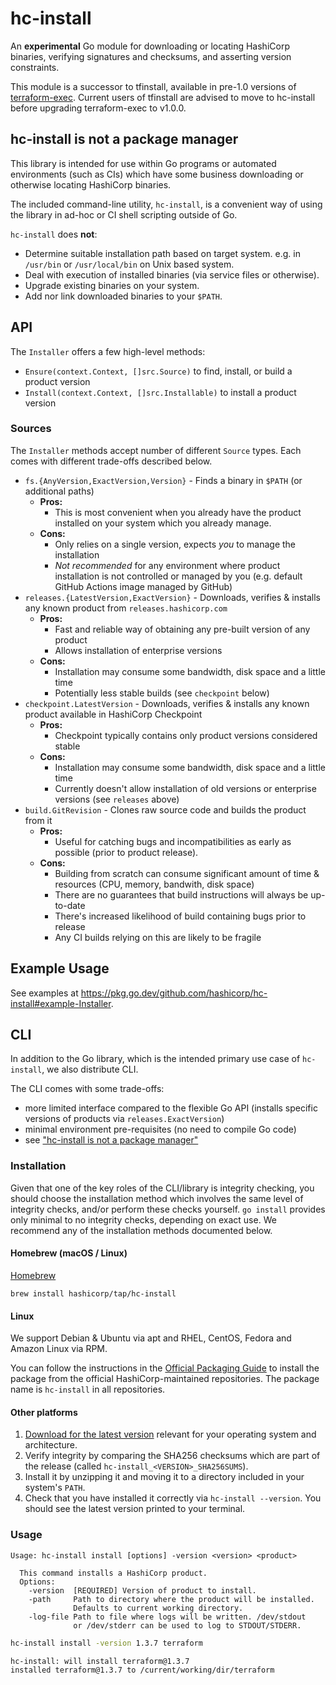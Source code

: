 # hc-install

An **experimental** Go module for downloading or locating HashiCorp binaries, verifying signatures and checksums, and asserting version constraints.

This module is a successor to tfinstall, available in pre-1.0 versions of [terraform-exec](https://github.com/hashicorp/terraform-exec). Current users of tfinstall are advised to move to hc-install before upgrading terraform-exec to v1.0.0.

## hc-install is not a package manager

This library is intended for use within Go programs or automated environments (such as CIs)
which have some business downloading or otherwise locating HashiCorp binaries.

The included command-line utility, `hc-install`, is a convenient way of using
the library in ad-hoc or CI shell scripting outside of Go.

`hc-install` does **not**:

 - Determine suitable installation path based on target system. e.g. in `/usr/bin` or `/usr/local/bin` on Unix based system.
 - Deal with execution of installed binaries (via service files or otherwise).
 - Upgrade existing binaries on your system.
 - Add nor link downloaded binaries to your `$PATH`.

## API

The `Installer` offers a few high-level methods:

 - `Ensure(context.Context, []src.Source)` to find, install, or build a product version
 - `Install(context.Context, []src.Installable)` to install a product version

### Sources

The `Installer` methods accept number of different `Source` types.
Each comes with different trade-offs described below.

 - `fs.{AnyVersion,ExactVersion,Version}` - Finds a binary in `$PATH` (or additional paths)
   - **Pros:**
     - This is most convenient when you already have the product installed on your system
      which you already manage.
   - **Cons:**
     - Only relies on a single version, expects _you_ to manage the installation
     - _Not recommended_ for any environment where product installation is not controlled or managed by you (e.g. default GitHub Actions image managed by GitHub)
 - `releases.{LatestVersion,ExactVersion}` - Downloads, verifies & installs any known product from `releases.hashicorp.com`
   - **Pros:**
     - Fast and reliable way of obtaining any pre-built version of any product
     - Allows installation of enterprise versions
   - **Cons:**
     - Installation may consume some bandwidth, disk space and a little time
     - Potentially less stable builds (see `checkpoint` below)
 - `checkpoint.LatestVersion` - Downloads, verifies & installs any known product available in HashiCorp Checkpoint
   - **Pros:**
     - Checkpoint typically contains only product versions considered stable
   - **Cons:**
     - Installation may consume some bandwidth, disk space and a little time
     - Currently doesn't allow installation of old versions or enterprise versions (see `releases` above)
 - `build.GitRevision` - Clones raw source code and builds the product from it
   - **Pros:**
     - Useful for catching bugs and incompatibilities as early as possible (prior to product release).
   - **Cons:**
     - Building from scratch can consume significant amount of time & resources (CPU, memory, bandwith, disk space)
     - There are no guarantees that build instructions will always be up-to-date
     - There's increased likelihood of build containing bugs prior to release
     - Any CI builds relying on this are likely to be fragile

## Example Usage

See examples at https://pkg.go.dev/github.com/hashicorp/hc-install#example-Installer.

## CLI

In addition to the Go library, which is the intended primary use case of `hc-install`, we also distribute CLI.

The CLI comes with some trade-offs:

 - more limited interface compared to the flexible Go API (installs specific versions of products via `releases.ExactVersion`)
 - minimal environment pre-requisites (no need to compile Go code)
 - see ["hc-install is not a package manager"](https://github.com/hashicorp/hc-install#hc-install-is-not-a-package-manager)

### Installation

Given that one of the key roles of the CLI/library is integrity checking, you should choose the installation method which involves the same level of integrity checks, and/or perform these checks yourself. `go install` provides only minimal to no integrity checks, depending on exact use. We recommend any of the installation methods documented below.

#### Homebrew (macOS / Linux)

[Homebrew](https://brew.sh)

```
brew install hashicorp/tap/hc-install
```

#### Linux

We support Debian & Ubuntu via apt and RHEL, CentOS, Fedora and Amazon Linux via RPM.

You can follow the instructions in the [Official Packaging Guide](https://www.hashicorp.com/official-packaging-guide) to install the package from the official HashiCorp-maintained repositories. The package name is `hc-install` in all repositories.

#### Other platforms

1. [Download for the latest version](https://releases.hashicorp.com/hc-install/) relevant for your operating system and architecture.
2. Verify integrity by comparing the SHA256 checksums which are part of the release (called `hc-install_<VERSION>_SHA256SUMS`).
3. Install it by unzipping it and moving it to a directory included in your system's `PATH`.
4. Check that you have installed it correctly via `hc-install --version`.
  You should see the latest version printed to your terminal.

### Usage

```
Usage: hc-install install [options] -version <version> <product>

  This command installs a HashiCorp product.
  Options:
    -version  [REQUIRED] Version of product to install.
    -path     Path to directory where the product will be installed.
              Defaults to current working directory.
    -log-file Path to file where logs will be written. /dev/stdout
              or /dev/stderr can be used to log to STDOUT/STDERR.
```
```sh
hc-install install -version 1.3.7 terraform
```
```
hc-install: will install terraform@1.3.7
installed terraform@1.3.7 to /current/working/dir/terraform
```
